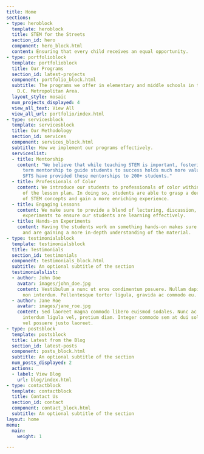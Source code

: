 ```yaml
---
title: Home
sections:
- type: heroblock
  template: heroblock
  title: STEM for the Streets
  section_id: hero
  component: hero_block.html
  content: Ensuring that every child receives an equal opportunity.
- type: portfolioblock
  template: portfolioblock
  title: Our Programs
  section_id: latest-projects
  component: portfolio_block.html
  subtitle: The programs we offer in elementary and middle schools in the Washington,
    D.C. Metropolitan Area.
  layout_style: mosaic
  num_projects_displayed: 4
  view_all_text: View All
  view_all_url: portfolio/index.html
- type: servicesblock
  template: servicesblock
  title: Our Methodology
  section_id: services
  component: services_block.html
  subtitle: How we implement our programs effectively.
  serviceslist:
  - title: Mentorship
    content: "​We believe that while teaching STEM is important, fostering a long
      term mentorship to guide students to success holds much more value. Those at
      SFTS have provided these mentorships to 200+ students."
  - title: Professionals of Color
    content: We introduce our students to professionals of color within the field
      of the lesson plan. In doing so, students are able to grasp a deeper understanding
      of STEM concepts and gain a more enriching experience.
  - title: Engaging Lessons
    content: We make sure to provide a blend of lecturing, discussion, and hands-on
      experiments to ensure our students are learning effectively.
  - title: Hands-on Experiments
    content: Having the students work on something hands-on makes sure they're engaged
      and are gaining a more in-depth understanding of the material.
- type: testimonialsblock
  template: testimonialsblock
  title: Testimonials
  section_id: testimonials
  component: testimonials_block.html
  subtitle: An optional subtitle of the section
  testimonialslist:
  - author: John Doe
    avatar: images/john_doe.jpg
    content: Vestibulum a nunc ut eros condimentum posuere. Nullam dapibus quis nunc
      non interdum. Pellentesque tortor ligula, gravida ac commodo eu.
  - author: Jane Roe
    avatar: images/jane_roe.jpg
    content: Sed laoreet magna commodo libero euismod sodales. Nunc ac libero convallis,
      interdum ligula vel, pretium diam. Integer commodo sem at dui sollicitudin,
      vel posuere justo laoreet.
- type: postsblock
  template: postsblock
  title: Latest from the Blog
  section_id: latest-posts
  component: posts_block.html
  subtitle: An optional subtitle of the section
  num_posts_displayed: 2
  actions:
  - label: View Blog
    url: blog/index.html
- type: contactblock
  template: contactblock
  title: Contact Us
  section_id: contact
  component: contact_block.html
  subtitle: An optional subtitle of the section
layout: home
menu:
  main:
    weight: 1

---
```


